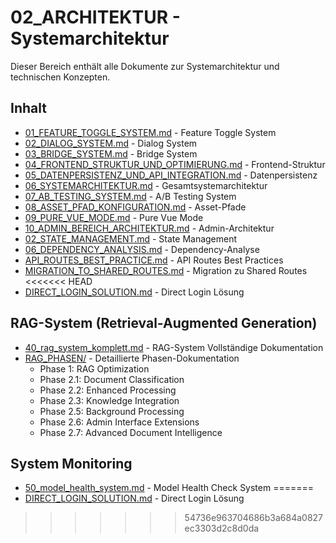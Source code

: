 # 02_ARCHITEKTUR - Systemarchitektur

Dieser Bereich enthält alle Dokumente zur Systemarchitektur und technischen Konzepten.

## Inhalt

- [01_FEATURE_TOGGLE_SYSTEM.md](12_feature_toggle_system.md) - Feature Toggle System
- [02_DIALOG_SYSTEM.md](13_dialog_system.md) - Dialog System
- [03_BRIDGE_SYSTEM.md](11_bridge_system.md) - Bridge System
- [04_FRONTEND_STRUKTUR_UND_OPTIMIERUNG.md](02_frontend_architektur.md) - Frontend-Struktur
- [05_DATENPERSISTENZ_UND_API_INTEGRATION.md](03_backend_api_architektur.md) - Datenpersistenz
- [06_SYSTEMARCHITEKTUR.md](01_system_architektur.md) - Gesamtsystemarchitektur
- [07_AB_TESTING_SYSTEM.md](14_ab_testing_system.md) - A/B Testing System
- [08_ASSET_PFAD_KONFIGURATION.md](30_asset_management.md) - Asset-Pfade
- [09_PURE_VUE_MODE.md](31_pure_vue_mode.md) - Pure Vue Mode
- [10_ADMIN_BEREICH_ARCHITEKTUR.md](20_admin_bereich_architektur.md) - Admin-Architektur
- [02_STATE_MANAGEMENT.md](10_state_management.md) - State Management
- [06_DEPENDENCY_ANALYSIS.md](../06_ARCHIV/40_dependency_analyse.md) - Dependency-Analyse
- [API_ROUTES_BEST_PRACTICE.md](50_api_routes_guide.md) - API Routes Best Practices
- [MIGRATION_TO_SHARED_ROUTES.md](../06_ARCHIV/51_shared_routes_migration.md) - Migration zu Shared Routes
<<<<<<< HEAD
- [DIRECT_LOGIN_SOLUTION.md](../06_ARCHIV/70_direct_login_loesung.md) - Direct Login Lösung

## RAG-System (Retrieval-Augmented Generation)

- [40_rag_system_komplett.md](40_rag_system_komplett.md) - RAG-System Vollständige Dokumentation
- [RAG_PHASEN/](RAG_PHASEN/) - Detaillierte Phasen-Dokumentation
  - Phase 1: RAG Optimization
  - Phase 2.1: Document Classification
  - Phase 2.2: Enhanced Processing
  - Phase 2.3: Knowledge Integration
  - Phase 2.5: Background Processing
  - Phase 2.6: Admin Interface Extensions
  - Phase 2.7: Advanced Document Intelligence

## System Monitoring

- [50_model_health_system.md](50_model_health_system.md) - Model Health Check System
=======
- [DIRECT_LOGIN_SOLUTION.md](../06_ARCHIV/70_direct_login_loesung.md) - Direct Login Lösung
>>>>>>> 54736e963704686b3a684a0827ec3303d2c8d0da
